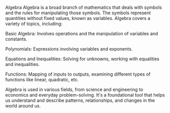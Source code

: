 Algebra
Algebra is a broad branch of mathematics that deals with symbols and the rules for manipulating those symbols. The symbols represent quantities without fixed values, known as variables. Algebra covers a variety of topics, including:

Basic Algebra: Involves operations and the manipulation of variables and constants.

Polynomials: Expressions involving variables and exponents.

Equations and Inequalities: Solving for unknowns, working with equalities and inequalities.

Functions: Mapping of inputs to outputs, examining different types of functions like linear, quadratic, etc.

Algebra is used in various fields, from science and engineering to economics and everyday problem-solving. It's a foundational tool that helps us understand and describe patterns, relationships, and changes in the world around us.
